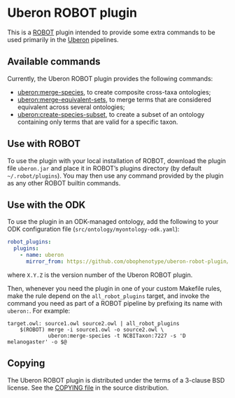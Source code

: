 Uberon ROBOT plugin
===================

This is a [ROBOT](http://robot.obolibrary.org/) plugin intended to
provide some extra commands to be used primarily in the
[Uberon](https://github.com/obophenotype/uberon) pipelines.

Available commands
------------------
Currently, the Uberon ROBOT plugin provides the following commands:

* [uberon:merge-species](merge-species.html), to create composite
  cross-taxa ontologies;
* [uberon:merge-equivalent-sets](merge-equivalent-sets.html), to merge
  terms that are considered equivalent across several ontologies;
* [uberon:create-species-subset](create-species-subset.html), to create
  a subset of an ontology containing only terms that are valid for a
  specific taxon.

Use with ROBOT
--------------
To use the plugin with your local installation of ROBOT, download the
plugin file `uberon.jar` and place it in ROBOT’s plugins directory (by
default `~/.robot/plugins`). You may then use any command provided by
the plugin as any other ROBOT builtin commands.

Use with the ODK
----------------
To use the plugin in an ODK-managed ontology, add the following to your
ODK configuration file (`src/ontology/myontology-odk.yaml`):

```yaml
robot_plugins:
  plugins:
    - name: uberon
      mirror_from: https://github.com/obophenotype/uberon-robot-plugin/releases/download/uberon-robot-plugin-X.Y.Z/uberon.jar
```

where `X.Y.Z` is the version number of the Uberon ROBOT plugin.

Then, whenever you need the plugin in one of your custom Makefile rules,
make the rule depend on the `all_robot_plugins` target, and invoke the
command you need as part of a ROBOT pipeline by prefixing its name with
`uberon:`. For example:

```make
target.owl: source1.owl source2.owl | all_robot_plugins
	$(ROBOT) merge -i source1.owl -o source2.owl \
	         uberon:merge-species -t NCBITaxon:7227 -s 'D melanogaster' -o $@
```

Copying
-------
The Uberon ROBOT plugin is distributed under the terms of a 3-clause BSD
license. See the [COPYING file](https://github.com/obophenotype/uberon-robot-plugin/blob/main/COPYING)
in the source distribution.